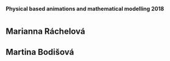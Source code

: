 **Physical based animations and mathematical modelling 2018<h1>**
## Marianna Ráchelová<h2> 
## Martina Bodišová<h2>
